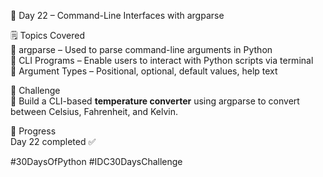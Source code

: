 📅 Day 22 – Command-Line Interfaces with argparse

🗒️ Topics Covered  
🔹 argparse – Used to parse command-line arguments in Python  
🔹 CLI Programs – Enable users to interact with Python scripts via terminal  
🔹 Argument Types – Positional, optional, default values, help text

🎯 Challenge  
🔧 Build a CLI-based **temperature converter** using argparse to convert between Celsius, Fahrenheit, and Kelvin.

📌 Progress  
Day 22 completed ✅  

#30DaysOfPython #IDC30DaysChallenge
